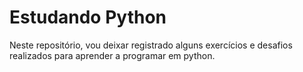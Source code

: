 # Estudando Python

Neste repositório, vou deixar registrado alguns exercícios e desafios realizados para aprender a programar em python.
